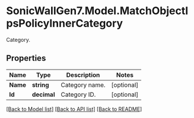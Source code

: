 # SonicWallGen7.Model.MatchObjectIpsPolicyInnerCategory
Category.

## Properties

Name | Type | Description | Notes
------------ | ------------- | ------------- | -------------
**Name** | **string** | Category name. | [optional] 
**Id** | **decimal** | Category ID. | [optional] 

[[Back to Model list]](../README.md#documentation-for-models) [[Back to API list]](../README.md#documentation-for-api-endpoints) [[Back to README]](../README.md)

